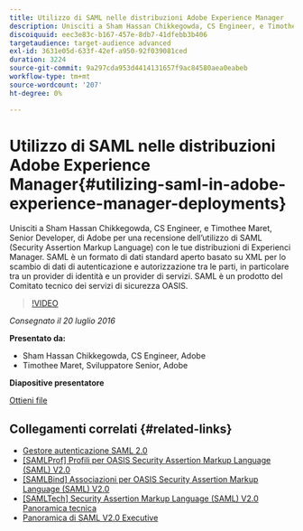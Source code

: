 ```yaml
---
title: Utilizzo di SAML nelle distribuzioni Adobe Experience Manager
description: Unisciti a Sham Hassan Chikkegowda, CS Engineer, e Timothee Maret, Senior Developer, di Adobe per una recensione dell’utilizzo di SAML (Security Assertion Markup Language) con le tue distribuzioni di Experienci Manager. SAML è un formato di dati standard aperto basato su XML per lo scambio di dati di autenticazione e autorizzazione tra le parti, in particolare tra un provider di identità e un provider di servizi.  SAML è un prodotto del Comitato tecnico dei servizi di sicurezza OASIS.
discoiquuid: eec3e83c-b167-457e-8db7-41dfebb3b406
targetaudience: target-audience advanced
exl-id: 3631e05d-633f-42ef-a950-92f039081ced
duration: 3224
source-git-commit: 9a297cda953d4414131657f9ac84580aea0eabeb
workflow-type: tm+mt
source-wordcount: '207'
ht-degree: 0%

---
```


# Utilizzo di SAML nelle distribuzioni Adobe Experience Manager{#utilizing-saml-in-adobe-experience-manager-deployments}

Unisciti a Sham Hassan Chikkegowda, CS Engineer, e Timothee Maret, Senior Developer, di Adobe per una recensione dell’utilizzo di SAML (Security Assertion Markup Language) con le tue distribuzioni di Experienci Manager. SAML è un formato di dati standard aperto basato su XML per lo scambio di dati di autenticazione e autorizzazione tra le parti, in particolare tra un provider di identità e un provider di servizi.  SAML è un prodotto del Comitato tecnico dei servizi di sicurezza OASIS.

>[!VIDEO](https://video.tv.adobe.com/v/19299/?quality=9)

*Consegnato il 20 luglio 2016*

**Presentato da:**

* Sham Hassan Chikkegowda, CS Engineer, Adobe
* Timothee Maret, Sviluppatore Senior, Adobe

**Diapositive presentatore**

[Ottieni file](assets/aem-gems-072016-saml.pdf)

## Collegamenti correlati {#related-links}

* [Gestore autenticazione SAML 2.0](https://docs.adobe.com/docs/en/aem/6-2/administer/security/saml-2-0-authenticationhandler.html)
* [[SAMLProf] Profili per OASIS Security Assertion Markup Language (SAML) V2.0](https://docs.oasis-open.org/security/saml/v2.0/saml-profiles-2.0-os.pdf)
* [[SAMLBind] Associazioni per OASIS Security Assertion Markup Language (SAML) V2.0](https://docs.oasis-open.org/security/saml/v2.0/saml-bindings-2.0-os.pdf)
* [[SAMLTech] Security Assertion Markup Language (SAML) V2.0 Panoramica tecnica](https://www.oasis-open.org/committees/download.php/27819/sstc-saml-tech-overview-2.0-cd-02.pdf)
* [Panoramica di SAML V2.0 Executive](https://www.oasis-open.org/committees/download.php/13525/sstc-saml-exec-overview-2.0-cd-01-2col.pdf)
